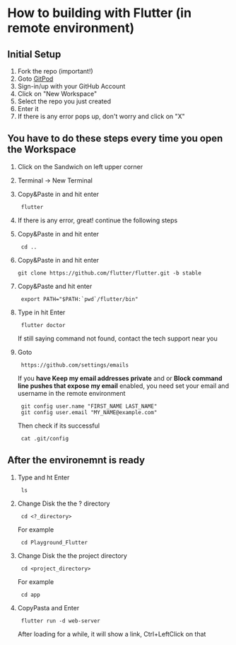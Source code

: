 # How to building with Flutter (in remote environment)

## Initial Setup
1. Fork the repo (important!)
2. Goto [GitPod](https://gitpod.io/)
3. Sign-in/up with your GitHub Account
4. Click on "New Workspace"
5. Select the repo you just created
6. Enter it
7. If there is any error pops up, don't worry and click on "X"

## You have to do these steps every time you open the Workspace
1. Click on the Sandwich on left upper corner
2. Terminal -> New Terminal
3. Copy&Paste in and hit enter

        flutter
4. If there is any error, great! continue the following steps
5. Copy&Paste in and hit enter

        cd ..
6. Copy&Paste in and hit enter

       git clone https://github.com/flutter/flutter.git -b stable
7. Copy&Paste and hit enter

        export PATH="$PATH:`pwd`/flutter/bin"
8. Type in hit Enter

        flutter doctor
    If still saying command not found, contact the tech support near you
9. Goto

        https://github.com/settings/emails
    If you **have Keep my email addresses private** and or **Block command line pushes that expose my email** enabled, you need set your email and username in the remote environment

        git config user.name "FIRST_NAME LAST_NAME"
        git config user.email "MY_NAME@example.com"
    Then check if its successful

        cat .git/config

## After the environemnt is ready
1. Type and ht Enter

        ls
2. Change Disk the the ? directory

        cd <?_directory>
    For example 

        cd Playground_Flutter
3. Change Disk the the project directory

        cd <project_directory>
    For example 

        cd app
4. CopyPasta and Enter

        flutter run -d web-server
    After loading for a while, it will show a link, Ctrl+LeftClick on that
        
